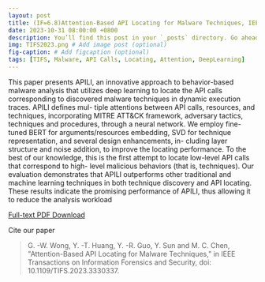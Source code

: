 ```yaml
---
layout: post
title: (IF=6.8)Attention-Based API Locating for Malware Techniques, IEEE TIFS, 2023.
date: 2023-10-31 08:00:00 +0800
description: You’ll find this post in your `_posts` directory. Go ahead and edit it and re-build the site to see your changes. # Add post description (optional)
img: TIFS2023.png # Add image post (optional)
fig-caption: # Add figcaption (optional)
tags: [TIFS, Malware, API Calls, Locating, Attention, DeepLearning]
---
```

This paper presents APILI, an innovative approach
to behavior-based malware analysis that utilizes deep learning
to locate the API calls corresponding to discovered malware
techniques in dynamic execution traces. APILI defines mul-
tiple attentions between API calls, resources, and techniques,
incorporating MITRE ATT&CK framework, adversary tactics,
techniques and procedures, through a neural network. We employ
fine-tuned BERT for arguments/resources embedding, SVD for
technique representation, and several design enhancements, in-
cluding layer structure and noise addition, to improve the locating
performance. To the best of our knowledge, this is the first
attempt to locate low-level API calls that correspond to high-
level malicious behaviors (that is, techniques). Our evaluation
demonstrates that APILI outperforms other traditional and
machine learning techniques in both technique discovery and
API locating. These results indicate the promising performance
of APILI, thus allowing it to reduce the analysis workload

[Full-text PDF Download](https://ieeexplore.ieee.org/document/10309174/authors#authors)

Cite our paper
>G. -W. Wong, Y. -T. Huang, Y. -R. Guo, Y. Sun and M. C. Chen, "Attention-Based API Locating for Malware Techniques," in IEEE Transactions on Information Forensics and Security, doi: 10.1109/TIFS.2023.3330337.
